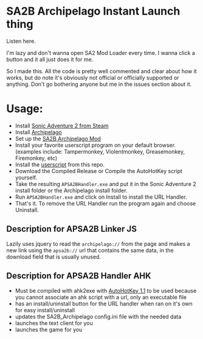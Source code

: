# SA2B Archipelago Instant Launch thing

Listen here. 

I'm lazy and don't wanna open SA2 Mod Loader every time. I wanna click a button and it all just does it for me.

So I made this. All the code is pretty well commented and clear about how it works, but do note it's obviously not official or officially supported or anything. Don't go bothering anyone but me in the issues section about it.

# Usage:
 - Install [Sonic Adventure 2 from Steam](https://store.steampowered.com/app/213610/Sonic_Adventure_2/)
 - Install [Archipelago](https://archipelago.gg)
 - Set up the [SA2B Archipelago Mod](https://archipelago.gg/tutorial/Sonic%20Adventure%202%20Battle/setup/en)
 - Install your favorite userscript program on your default browser. (examples include: Tampermonkey, Violentmonkey, Greasemonkey, Firemonkey, etc)
 - Install the [userscript](https://raw.githubusercontent.com/cheatfreak47/apsa2b-linker-handler/main/APSA2BLinker.user.js) from this repo.
 - Download the Compiled Release or Compile the AutoHotKey script yourself.
 - Take the resulting `APSA2BHandler.exe` and put it in the Sonic Adventure 2 install folder or the Archipelago install folder.
 - Run `APSA2BHandler.exe` and click on Install to install the URL Handler.
 - That's it. To remove the URL Handler run the program again and choose Uninstall.

## Description for APSA2B Linker JS
Lazily uses jquery to read the `archipelago://` from the page and makes a new link using the `apsa2b://` url that contains the same data, in the download field that is usually unused.

## Description for APSA2B Handler AHK
- Must be compiled with ahk2exe with [AutoHotKey 1.1](https://www.autohotkey.com/download/ahk-install.exe) to be used because you cannot associate an ahk script with a url, only an executable file
- has an install/uninstall button for the URL handler when ran on it's own for easy install/uninstall
- updates the SA2B_Archipelago config.ini file with the needed data
- launches the text client for you
- launches the game for you